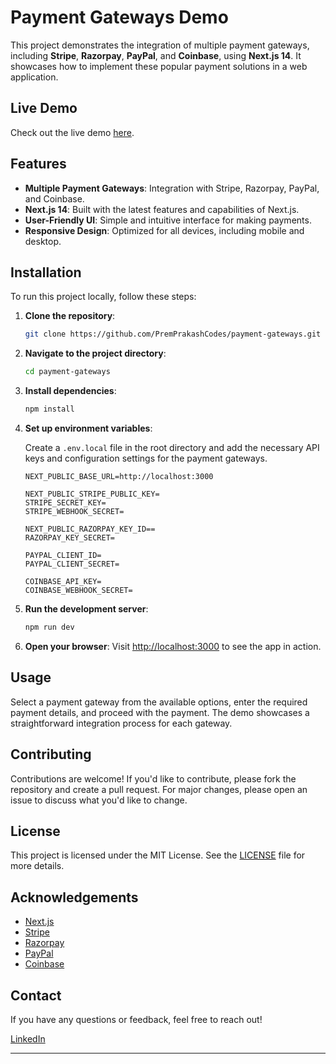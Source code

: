 # Payment Gateways Demo

This project demonstrates the integration of multiple payment gateways, including **Stripe**, **Razorpay**, **PayPal**, and **Coinbase**, using **Next.js 14**. It showcases how to implement these popular payment solutions in a web application.

## Live Demo

Check out the live demo [here](https://payment-gateways-demo.vercel.app).

## Features

- **Multiple Payment Gateways**: Integration with Stripe, Razorpay, PayPal, and Coinbase.
- **Next.js 14**: Built with the latest features and capabilities of Next.js.
- **User-Friendly UI**: Simple and intuitive interface for making payments.
- **Responsive Design**: Optimized for all devices, including mobile and desktop.

## Installation

To run this project locally, follow these steps:

1. **Clone the repository**:

   ```bash
   git clone https://github.com/PremPrakashCodes/payment-gateways.git
   ```

2. **Navigate to the project directory**:

   ```bash
   cd payment-gateways
   ```

3. **Install dependencies**:

   ```bash
   npm install
   ```

4. **Set up environment variables**:

   Create a `.env.local` file in the root directory and add the necessary API keys and configuration settings for the payment gateways.

   ```plantext
   NEXT_PUBLIC_BASE_URL=http://localhost:3000

   NEXT_PUBLIC_STRIPE_PUBLIC_KEY=
   STRIPE_SECRET_KEY=
   STRIPE_WEBHOOK_SECRET=

   NEXT_PUBLIC_RAZORPAY_KEY_ID==
   RAZORPAY_KEY_SECRET=

   PAYPAL_CLIENT_ID=
   PAYPAL_CLIENT_SECRET=

   COINBASE_API_KEY=
   COINBASE_WEBHOOK_SECRET=
   ```

5. **Run the development server**:

   ```bash
   npm run dev
   ```

6. **Open your browser**:
   Visit [http://localhost:3000](http://localhost:3000) to see the app in action.

## Usage

Select a payment gateway from the available options, enter the required payment details, and proceed with the payment. The demo showcases a straightforward integration process for each gateway.

## Contributing

Contributions are welcome! If you'd like to contribute, please fork the repository and create a pull request. For major changes, please open an issue to discuss what you'd like to change.

## License

This project is licensed under the MIT License. See the [LICENSE](LICENSE) file for more details.

## Acknowledgements

- [Next.js](https://nextjs.org/)
- [Stripe](https://stripe.com/)
- [Razorpay](https://razorpay.com/)
- [PayPal](https://www.paypal.com/)
- [Coinbase](https://www.coinbase.com/)

## Contact

If you have any questions or feedback, feel free to reach out!

[LinkedIn](https://www.linkedin.com/in/premprakashsharma/)

---
